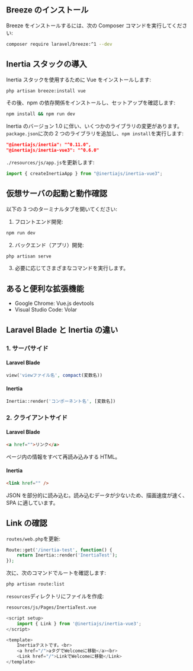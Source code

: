 ## Breeze のインストール

Breeze をインストールするには、次の Composer コマンドを実行してください:

```bash
composer require laravel/breeze:^1 --dev
```

## Inertia スタックの導入

Inertia スタックを使用するために Vue をインストールします:

```bash
php artisan breeze:install vue
```

その後、npm の依存関係をインストールし、セットアップを確認します:

```bash
npm install && npm run dev
```

Inertia のバージョン 1.0 に伴い、いくつかのライブラリの変更があります。`package.json`に次の 2 つのライブラリを追加し、`npm install`を実行します:

```json
"@inertiajs/inertia": "^0.11.0",
"@inertiajs/inertia-vue3": "^0.6.0"
```

`./resources/js/app.js`を更新します:

```javascript
import { createInertiaApp } from "@inertiajs/inertia-vue3";
```

## 仮想サーバの起動と動作確認

以下の 3 つのターミナルタブを開いてください:

1. フロントエンド開発:

```bash
npm run dev
```

2. バックエンド（アプリ）開発:

```bash
php artisan serve
```

3. 必要に応じてさまざまなコマンドを実行します。

## あると便利な拡張機能

-   Google Chrome: Vue.js devtools
-   Visual Studio Code: Volar

## Laravel Blade と Inertia の違い

### 1. サーバサイド

#### Laravel Blade

```php
view('viewファイル名', compact(変数名))
```

#### Inertia

```php
Inertia::render('コンポーネント名', [変数名])
```

### 2. クライアントサイド

#### Laravel Blade

```html
<a href="">リンク</a>
```

ページ内の情報をすべて再読み込みする HTML。

#### Inertia

```html
<link href="" />
```

JSON を部分的に読み込む。読み込むデータが少ないため、描画速度が速く、SPA に適しています。

## Link の確認

`routes/web.php`を更新:

```php
Route::get('/inertia-test', function() {
    return Inertia::render('InertiaTest');
});
```

次に、次のコマンドでルートを確認します:

```bash
php artisan route:list
```

`resources`ディレクトリにファイルを作成:

```bash
resources/js/Pages/InertiaTest.vue
```

```javascript
<script setup>
    import { Link } from '@inertiajs/inertia-vue3';
</script>

<template>
    Inertiaテストです。<br>
    <a href="/">aタグでWelcomeに移動</a><br>
    <Link href="/">LinkでWelcomeに移動</Link>
</template>

```
